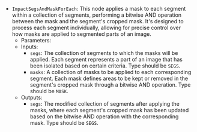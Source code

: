 - `ImpactSegsAndMaskForEach`: This node applies a mask to each segment within a collection of segments, performing a bitwise AND operation between the mask and the segment's cropped mask. It's designed to process each segment individually, allowing for precise control over how masks are applied to segmented parts of an image.
    - Parameters:
    - Inputs:
        - `segs`: The collection of segments to which the masks will be applied. Each segment represents a part of an image that has been isolated based on certain criteria. Type should be `SEGS`.
        - `masks`: A collection of masks to be applied to each corresponding segment. Each mask defines areas to be kept or removed in the segment's cropped mask through a bitwise AND operation. Type should be `MASK`.
    - Outputs:
        - `segs`: The modified collection of segments after applying the masks, where each segment's cropped mask has been updated based on the bitwise AND operation with the corresponding mask. Type should be `SEGS`.
